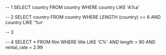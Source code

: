 -- 1
SELECT country
FROM country
WHERE country LIKE 'A%a'

-- 2
SELECT country
FROM country
WHERE LENGTH (country) >= 6 AND country LIKE '%n'

-- 3


-- 4
SELECT *
FROM film
WHERE title LIKE 'C%' AND length > 90 AND rental_rate = 2.99